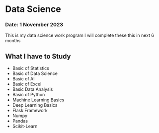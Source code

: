 # Data Science
### Date: 1 November 2023
This is my data science work program
I will complete these this in next 6 months

##  What I have to Study
*  Basic of Statistics
*  Basic of Data Science
*  Basic of AI
*  Basic of Excel
*  Basic Data Analysis
*  Basic of Python
*  Machine Learning Basics
*  Deep Learning Basics
*  Flask Framework
*  Numpy
*  Pandas
*  Scikit-Learn
